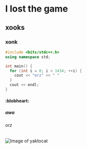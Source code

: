 # I lost the game
## xooks
### xonk
```cpp
#include <bits/stdc++.h>
using namespace std;

int main() {
  for (int i = 0; i < 1434; ++i) {
    cout << "orz" << " "
  }
  cout << endl;
}
```
#### :blobheart:
##### awa
###### orz
![Image of yaktocat](https://octodex.github.com/images/yaktocat.png)
